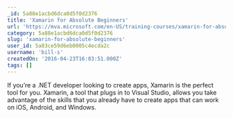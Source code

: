```yaml
---
_id: 5a88e1acbd6dca0d5f0d2376
title: 'Xamarin for Absolute Beginners'
url: 'https://mva.microsoft.com/en-US/training-courses/xamarin-for-absolute-beginners-16182?l=fPHWqptJC_5705846048'
category: 5a88e1acbd6dca0d5f0d2376
slug: 'xamarin-for-absolute-beginners'
user_id: 5a83ce59d6eb0005c4ecda2c
username: 'bill-s'
createdOn: '2016-04-23T16:03:51.000Z'
tags: []
---
```


If you’re a .NET developer looking to create apps, Xamarin is the perfect tool for you. Xamarin, a tool that plugs in to Visual Studio, allows you take advantage of the skills that you already have to create apps that can work on iOS, Android, and Windows.
